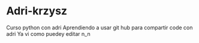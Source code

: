 # Adri-krzysz
Curso python con adri
Aprendiendo a usar git hub para compartir code con adri
Ya vi como puedey editar n_n 
